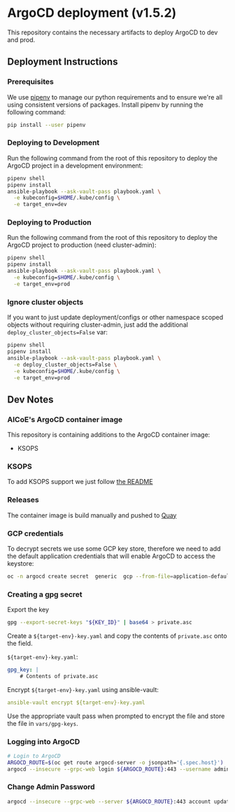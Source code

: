 # ArgoCD deployment (v1.5.2)

This repository contains the necessary artifacts to deploy ArgoCD to dev and prod.

## Deployment Instructions

### Prerequisites

We use [pipenv](https://pipenv.readthedocs.io/en/latest/) to manage our
python requirements and to ensure we're all using consistent versions of
packages. Install pipenv by running the following command:

```bash
pip install --user pipenv
```

### Deploying to Development

Run the following command from the root of this repository to deploy the
ArgoCD project in a development environment:

```bash
pipenv shell
pipenv install
ansible-playbook --ask-vault-pass playbook.yaml \
  -e kubeconfig=$HOME/.kube/config \
  -e target_env=dev
```

### Deploying to Production

Run the following command from the root of this repository to deploy the
ArgoCD project to production (need cluster-admin):

```bash
pipenv shell
pipenv install
ansible-playbook --ask-vault-pass playbook.yaml \
  -e kubeconfig=$HOME/.kube/config \
  -e target_env=prod
```

### Ignore cluster objects
If you want to just update deployment/configs or other namespace scoped objects
without requiring cluster-admin, just add the additional `deploy_cluster_objects=False` var: 

```bash
pipenv shell
pipenv install
ansible-playbook --ask-vault-pass playbook.yaml \
  -e deploy_cluster_objects=False \
  -e kubeconfig=$HOME/.kube/config \
  -e target_env=prod
```

## Dev Notes

### AICoE's ArgoCD container image

This repository is containing additions to the ArgoCD container image:

* KSOPS

### KSOPS

To add KSOPS support we just follow [the README](https://github.com/viaduct-ai/kustomize-sops#argo-cd-integration-)

### Releases

The container image is build manually and pushed to [Quay](https://quay.io/repository/aicoe/argocd)

### GCP credentials

To decrypt secrets we use some GCP key store, therefore we need to add the default application credentials that will
enable ArgoCD to access the keystore:

```bash
oc -n argocd create secret  generic  gcp --from-file=application-default-credentials=application_default_credentials.json
```

### Creating a gpg secret

Export the key

```bash
gpg --export-secret-keys "${KEY_ID}" | base64 > private.asc
```

Create a `${target-env}-key.yaml` and copy the contents of `private.asc` onto the field.

`${target-env}-key.yaml`:

```yaml
gpg_key: |
    # Contents of private.asc
```

Encrypt `${target-env}-key.yaml` using ansible-vault:

```yaml
ansible-vault encrypt ${target-env}-key.yaml
```

Use the appropriate vault pass when prompted to encrypt the file and store
the file in `vars/gpg-keys`.

### Logging into ArgoCD

```bash
# Login to ArgoCD
ARGOCD_ROUTE=$(oc get route argocd-server -o jsonpath='{.spec.host}')
argocd --insecure --grpc-web login ${ARGOCD_ROUTE}:443 --username admin --password ${ARGOCD_SERVER_PASSWORD}
```

### Change Admin Password

```bash
argocd --insecure --grpc-web --server ${ARGOCD_ROUTE}:443 account update-password --current-password ${ARGOCD_SERVER_PASSWORD} --new-password
```

